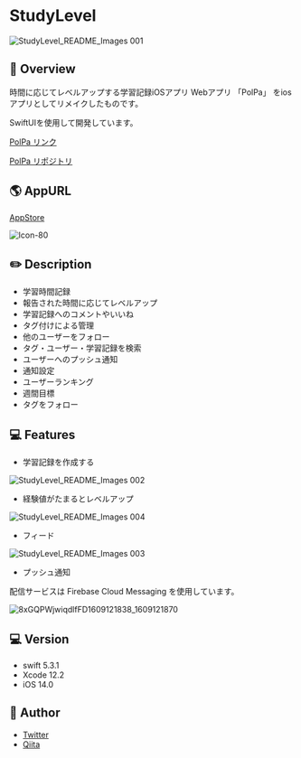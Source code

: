 # StudyLevel

![StudyLevel_README_Images 001](https://user-images.githubusercontent.com/62362974/103184117-d145c800-48f9-11eb-9372-4d10f293c7c1.jpeg)

## :sparkler: Overview

時間に応じてレベルアップする学習記録iOSアプリ
Webアプリ 「PolPa」 をiosアプリとしてリメイクしたものです。

SwiftUIを使用して開発しています。

[PolPa リンク](https://polpa.work)

[PolPa リポジトリ](https://github.com/nizi24/PolPa)

## :earth_americas: AppURL

[AppStore]()

![Icon-80](https://user-images.githubusercontent.com/62362974/103183629-fd137e80-48f6-11eb-8a9a-a3b95735224e.png)

## :pencil2: Description

- 学習時間記録
- 報告された時間に応じてレベルアップ
- 学習記録へのコメントやいいね
- タグ付けによる管理
- 他のユーザーをフォロー
- タグ・ユーザー・学習記録を検索
- ユーザーへのプッシュ通知
- 通知設定
- ユーザーランキング
- 週間目標
- タグをフォロー

## :computer: Features

- 学習記録を作成する

![StudyLevel_README_Images 002](https://user-images.githubusercontent.com/62362974/103184118-d440b880-48f9-11eb-9017-c70145fc3d36.jpeg)

- 経験値がたまるとレベルアップ

![StudyLevel_README_Images 004](https://user-images.githubusercontent.com/62362974/103184121-d60a7c00-48f9-11eb-80ea-51e2f205020a.jpeg)

- フィード

![StudyLevel_README_Images 003](https://user-images.githubusercontent.com/62362974/103184120-d571e580-48f9-11eb-84f0-1a1d09c52cab.jpeg)

- プッシュ通知

配信サービスは Firebase Cloud Messaging を使用しています。

![8xGQPWjwiqdlfFD1609121838_1609121870](https://user-images.githubusercontent.com/62362974/103185329-4b2c8000-48ff-11eb-8ec1-7fc2eddb0c27.png)


## :computer: Version

- swift 5.3.1
- Xcode 12.2
- iOS 14.0

## 👀 Author

- [Twitter](https://twitter.com/nizi_24a)
- [Qiita](https://qiita.com/nizi24)
